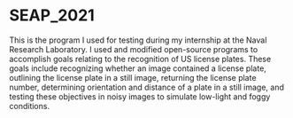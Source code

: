 # SEAP_2021
This is the program I used for testing during my internship at the Naval Research Laboratory. I used and modified open-source programs to accomplish goals relating to the recognition of US license plates. These goals include recognizing whether an image contained a license plate, outlining the license plate in a still image, returning the license plate number, determining orientation and distance of a plate in a still image, and testing these objectives in noisy images to simulate low-light and foggy conditions.
